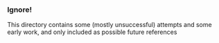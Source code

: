 ### Ignore!
This directory contains some (mostly unsuccessful) attempts and some early work, and only included as possible future references
